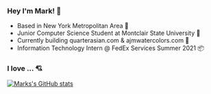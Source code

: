 ### Hey I'm Mark! 👋

- Based in New York Metropolitan Area 🌆
- Junior Computer Science Student at Montclair State University 🦅 
- Currently building quarterasian.com & ajmwatercolors.com 🎨
- Information Technology Intern @ FedEx Services Summer 2021 📦

### I love ... 💘

[![Marks's GitHub stats](https://github-readme-stats.vercel.app/api?username=markymauro13&show_icons=true&theme=tokyonight)](https://github.com/markymauro13/github-readme-stats)

<!--
**markymauro13/markymauro13** is a ✨ _special_ ✨ repository because its `README.md` (this file) appears on your GitHub profile.

Here are some ideas to get you started:

- 🔭 I’m currently working on ...
- 🌱 I’m currently learning ...
- 👯 I’m looking to collaborate on ...
- 🤔 I’m looking for help with ...
- 💬 Ask me about ...
- 📫 How to reach me: ...
- 😄 Pronouns: ...
- ⚡ Fun fact: ...
-->
